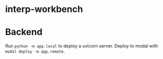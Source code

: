 # interp-workbench

# Backend

Run `python -m app.local` to deploy a uvicorn server. Deploy to modal with `modal deploy -m app.remote`.